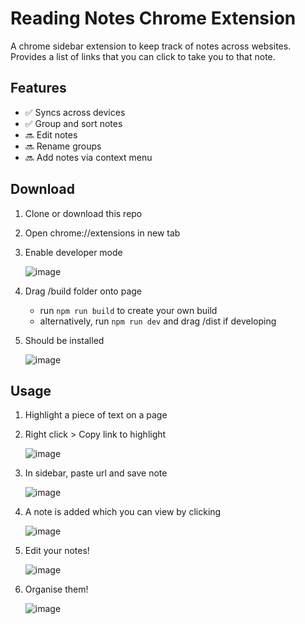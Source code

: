 # Reading Notes Chrome Extension

A chrome sidebar extension to keep track of notes across websites. Provides a list of links that you can click to take you to that note.

## Features

- ✅ Syncs across devices
- ✅ Group and sort notes
- 🔜 Edit notes
- 🔜 Rename groups
- 🔜 Add notes via context menu

## Download

1. Clone or download this repo
2. Open chrome://extensions in new tab
3. Enable developer mode

   ![image](https://github.com/daveg1/reading-notes-extension/assets/56299930/1768fb34-eb52-41b5-b119-83a33d1684e0)

4. Drag /build folder onto page
   - run `npm run build` to create your own build
   - alternatively, run `npm run dev` and drag /dist if developing
5. Should be installed

   ![image](https://github.com/daveg1/reading-notes-extension/assets/56299930/348de502-f74a-4e5d-aee2-dad16271b039)

## Usage

1. Highlight a piece of text on a page
2. Right click > Copy link to highlight

   ![image](https://github.com/daveg1/reading-notes-extension/assets/56299930/b9100cfa-7dfc-43a4-95c0-d13ca09e5696)

3. In sidebar, paste url and save note

   ![image](https://github.com/user-attachments/assets/57835633-195e-47fb-8a4f-90bc14cb5546)

4. A note is added which you can view by clicking

   ![image](https://github.com/user-attachments/assets/3e5ba13b-7743-4924-856c-ef8135415f2e)

5. Edit your notes!

   ![image](https://github.com/user-attachments/assets/f6e1d105-82ed-4ca5-973e-87038bf17195)

6. Organise them!

   ![image](https://github.com/user-attachments/assets/4bb6fe8c-9905-41ae-baa0-78ff6fc6f279)

